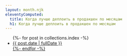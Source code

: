```yaml
---
layout: month.njk
eleventyComputed:
  title: Когда лучше деплоить в продакшен по месяцам
  h1: Когда лучше деплоить в продакшен по месяцам
---
```

<div class="container">
	<ul class="main-links">
{%- for post in collections.index -%}
		<li><a href="https://higimo.github.io/deploy-calendar/{{ post.date }}/">{{ post.date | fullDate }}</li>
{%- endfor -%}
	</ul>
</div>

